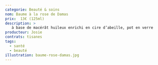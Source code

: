 ```yaml
---
categorie: Beauté & soins
nom: Baume à la rose de Damas
prix:  13€ (125ml)
description: >
   à base de macérât huileux enrichi en cire d’abeille, pot en verre
producteur: Josie
contrats: tisanes
tags: 
  - santé
  - beauté
illustration: baume-rose-damas.jpg
---
```



